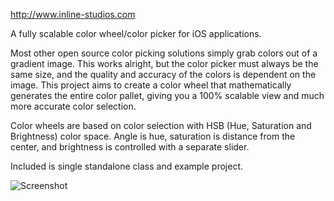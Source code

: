 http://www.inline-studios.com

A fully scalable color wheel/color picker for iOS applications.

Most other open source color picking solutions simply grab colors out of a gradient image. This works alright, but the color picker must always be the same size, and the quality and accuracy of the colors is dependent on the image. This project aims to create a color wheel that mathematically generates the entire color pallet, giving you a 100% scalable view and much more accurate color selection.

Color wheels are based on color selection with HSB (Hue, Saturation and Brightness) color space. Angle is hue, saturation is distance from the center, and brightness is controlled with a separate slider.

Included is single standalone class and example project.

<img src='http://www.inline-studios.com/uploads/googlecode_color_picker.png' alt='Screenshot' />